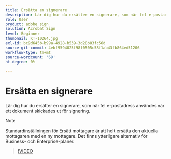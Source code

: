 ```yaml
---
title: Ersätta en signerare
description: Lär dig hur du ersätter en signerare, som när fel e-postadress användes när ett dokument skickades ut för signering
role: User
product: adobe sign
solution: Acrobat Sign
level: Beginner
thumbnail: KT-10264.jpg
exl-id: bc9d645b-b99a-4928-b539-3d28b83fc56d
source-git-commit: 4ebf9594025f98f0505c58f1ab43fb864ed51206
workflow-type: tm+mt
source-wordcount: '69'
ht-degree: 0%

---
```


# Ersätta en signerare

Lär dig hur du ersätter en signerare, som när fel e-postadress användes när ett dokument skickades ut för signering.

>[!NOTE]
>
>Standardinställningen för Ersätt mottagare är att helt ersätta den aktuella mottagaren med en ny mottagare. Det finns ytterligare alternativ för Business- och Enterprise-planer.

>[!VIDEO](https://video.tv.adobe.com/v/342340?quality=12&learn=on&hidetitle=true)
